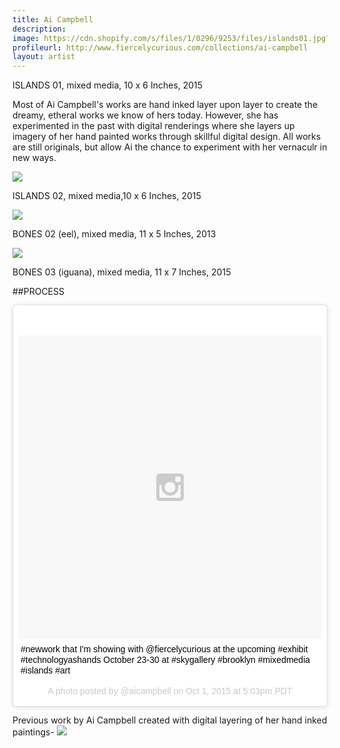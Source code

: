 ```yaml
---
title: Ai Campbell
description: 
image: https://cdn.shopify.com/s/files/1/0296/9253/files/islands01.jpg?8147059875492707662
profileurl: http://www.fiercelycurious.com/collections/ai-campbell
layout: artist
---
```


ISLANDS 01, mixed media, 10 x 6 Inches, 2015

Most of Ai Campbell's works are hand inked layer upon layer to create the dreamy, etheral works we know of hers today. However, she has experimented in the past with digital renderings where she layers up imagery of her hand painted works through skillful digital design. All works are still originals, but allow Ai the chance to experiment with her vernaculr in new ways.

![](https://cdn.shopify.com/s/files/1/0296/9253/files/islands02.jpg?8147059875492707662)

ISLANDS 02, mixed media,10 x 6 Inches, 2015

![](https://cdn.shopify.com/s/files/1/0296/9253/files/eel.jpg?8147059875492707662)

BONES 02 (eel), mixed media, 11 x 5 Inches, 2013

![](https://cdn.shopify.com/s/files/1/0296/9253/files/iguana_3.jpg?8147059875492707662)

BONES 03 (iguana), mixed media, 11 x 7 Inches, 2015

##PROCESS

<blockquote class="instagram-media" data-instgrm-captioned data-instgrm-version="5" style=" background:#FFF; border:0; border-radius:3px; box-shadow:0 0 1px 0 rgba(0,0,0,0.5),0 1px 10px 0 rgba(0,0,0,0.15); margin: 1px; max-width:658px; padding:0; width:99.375%; width:-webkit-calc(100% - 2px); width:calc(100% - 2px);"><div style="padding:8px;"> <div style=" background:#F8F8F8; line-height:0; margin-top:40px; padding:50.0% 0; text-align:center; width:100%;"> <div style=" background:url(data:image/png;base64,iVBORw0KGgoAAAANSUhEUgAAACwAAAAsCAMAAAApWqozAAAAGFBMVEUiIiI9PT0eHh4gIB4hIBkcHBwcHBwcHBydr+JQAAAACHRSTlMABA4YHyQsM5jtaMwAAADfSURBVDjL7ZVBEgMhCAQBAf//42xcNbpAqakcM0ftUmFAAIBE81IqBJdS3lS6zs3bIpB9WED3YYXFPmHRfT8sgyrCP1x8uEUxLMzNWElFOYCV6mHWWwMzdPEKHlhLw7NWJqkHc4uIZphavDzA2JPzUDsBZziNae2S6owH8xPmX8G7zzgKEOPUoYHvGz1TBCxMkd3kwNVbU0gKHkx+iZILf77IofhrY1nYFnB/lQPb79drWOyJVa/DAvg9B/rLB4cC+Nqgdz/TvBbBnr6GBReqn/nRmDgaQEej7WhonozjF+Y2I/fZou/qAAAAAElFTkSuQmCC); display:block; height:44px; margin:0 auto -44px; position:relative; top:-22px; width:44px;"></div></div> <p style=" margin:8px 0 0 0; padding:0 4px;"> <a href="https://instagram.com/p/8UHz6QvgL9/" style=" color:#000; font-family:Arial,sans-serif; font-size:14px; font-style:normal; font-weight:normal; line-height:17px; text-decoration:none; word-wrap:break-word;" target="_blank">#newwork that I&#39;m showing with @fiercelycurious at the upcoming #exhibit #technologyashands October 23-30 at #skygallery #brooklyn #mixedmedia #islands #art</a></p> <p style=" color:#c9c8cd; font-family:Arial,sans-serif; font-size:14px; line-height:17px; margin-bottom:0; margin-top:8px; overflow:hidden; padding:8px 0 7px; text-align:center; text-overflow:ellipsis; white-space:nowrap;">A photo posted by @aicampbell on <time style=" font-family:Arial,sans-serif; font-size:14px; line-height:17px;" datetime="2015-10-02T00:03:44+00:00">Oct 1, 2015 at 5:03pm PDT</time></p></div></blockquote>
<script async defer src="//platform.instagram.com/en_US/embeds.js"></script>

Previous work by Ai Campbell created with digital layering of her hand inked paintings-
![](https://cdn.shopify.com/s/files/1/0296/9253/files/whitedeer_2.jpg?7041926861277261659)

